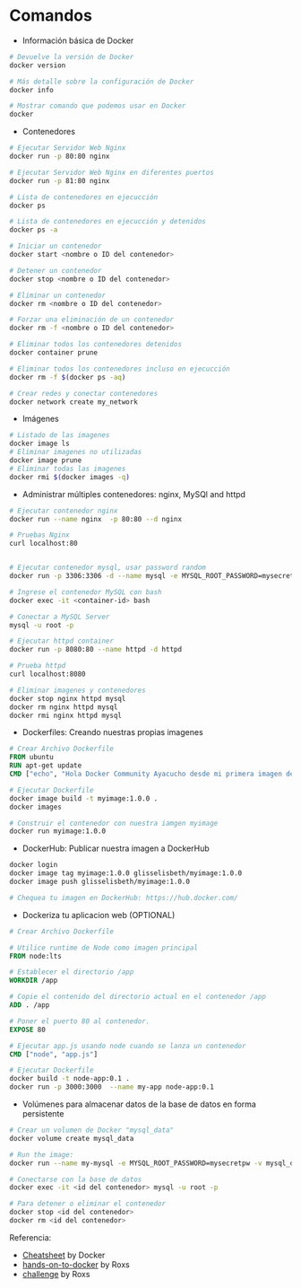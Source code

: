 # Comandos

- Información básica de Docker

```bash
# Devuelve la versión de Docker
docker version

# Más detalle sobre la configuración de Docker
docker info

# Mostrar comando que podemos usar en Docker
docker
```

- Contenedores

```bash
# Ejecutar Servidor Web Nginx
docker run -p 80:80 nginx

# Ejecutar Servidor Web Nginx en diferentes puertos
docker run -p 81:80 nginx

# Lista de contenedores en ejecucción
docker ps

# Lista de contenedores en ejecucción y detenidos
docker ps -a

# Iniciar un contenedor
docker start <nombre o ID del contenedor>

# Detener un contenedor 
docker stop <nombre o ID del contenedor>

# Eliminar un contenedor
docker rm <nombre o ID del contenedor>

# Forzar una eliminación de un contenedor
docker rm -f <nombre o ID del contenedor>

# Eliminar todos los contenedores detenidos
docker container prune

# Eliminar todos los contenedores incluso en ejecucción
docker rm -f $(docker ps -aq)

# Crear redes y conectar contenedores
docker network create my_network
```

- Imágenes

```bash
# Listado de las imagenes
docker image ls
# Eliminar imagenes no utilizadas
docker image prune
# Eliminar todas las imagenes
docker rmi $(docker images -q)
```

- Administrar múltiples contenedores: nginx, MySQl and httpd

```bash
# Ejecutar contenedor nginx
docker run --name nginx  -p 80:80 --d nginx

# Pruebas Nginx
curl localhost:80


# Ejecutar contenedor mysql, usar password random
docker run -p 3306:3306 -d --name mysql -e MYSQL_ROOT_PASSWORD=mysecretpw mysql

# Ingrese el contenedor MySQL con bash
docker exec -it <container-id> bash

# Conectar a MySQL Server
mysql -u root -p

# Ejecutar httpd container
docker run -p 8080:80 --name httpd -d httpd

# Prueba httpd
curl localhost:8080

# Eliminar imagenes y contenedores
docker stop nginx httpd mysql
docker rm nginx httpd mysql
docker rmi nginx httpd mysql
```

- Dockerfiles: Creando nuestras propias imagenes

```Dockerfile
# Crear Archivo Dockerfile
FROM ubuntu
RUN apt-get update
CMD ["echo", "Hola Docker Community Ayacucho desde mi primera imagen de Docker"]
```

```bash
# Ejecutar Dockerfile
docker image build -t myimage:1.0.0 .
docker images

# Construir el contenedor con nuestra iamgen myimage
docker run myimage:1.0.0
```

- DockerHub: Publicar nuestra imagen a DockerHub

```bash
docker login
docker image tag myimage:1.0.0 glisselisbeth/myimage:1.0.0
docker image push glisselisbeth/myimage:1.0.0

# Chequea tu imagen en DockerHub: https://hub.docker.com/
```

- Dockeriza tu aplicacion web (OPTIONAL)

```Dockerfile
# Crear Archivo Dockerfile

# Utilice runtime de Node como imagen principal
FROM node:lts

# Establecer el directorio /app
WORKDIR /app

# Copie el contenido del directorio actual en el contenedor /app
ADD . /app

# Poner el puerto 80 al contenedor.
EXPOSE 80

# Ejecutar app.js usando node cuando se lanza un contenedor
CMD ["node", "app.js"]
```

```bash
# Ejecutar Dockerfile
docker build -t node-app:0.1 .
docker run -p 3000:3000  --name my-app node-app:0.1
```

- Volúmenes para almacenar datos de la base de datos en forma persistente

```bash
# Crear un volumen de Docker "mysql_data"
docker volume create mysql_data

# Run the image:
docker run --name my-mysql -e MYSQL_ROOT_PASSWORD=mysecretpw -v mysql_data:/var/lib/mysql -d mysql:latest

# Conectarse con la base de datos
docker exec -it <id del contenedor> mysql -u root -p

# Para detener o eliminar el contenedor
docker stop <id del contenedor>
docker rm <id del contenedor>
```

Referencia: 
- [Cheatsheet](https://docs.docker.com/get-started/docker_cheatsheet.pdf) by Docker
- [hands-on-to-docker](https://github.com/edithturn/hands-on-to-docker) by Roxs
- [challenge](https://github.com/roxsross/The-DevOps-Journey-101/tree/master/CLASE-04) by Roxs
